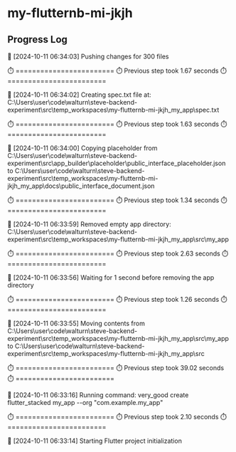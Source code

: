 # my-flutternb-mi-jkjh
## Progress Log
🔄 [2024-10-11 06:34:03] Pushing changes for 300 files

⏱️ ========================
⏱️ Previous step took 1.67 seconds
⏱️ ========================

🔄 [2024-10-11 06:34:02] Creating spec.txt file at: C:\Users\user\code\walturn\steve-backend-experiment\src\temp_workspaces\my-flutternb-mi-jkjh_my_app\spec.txt

⏱️ ========================
⏱️ Previous step took 1.63 seconds
⏱️ ========================

🔄 [2024-10-11 06:34:00] Copying placeholder from C:\Users\user\code\walturn\steve-backend-experiment\src\app_builder\placeholder\public_interface_placeholder.json to C:\Users\user\code\walturn\steve-backend-experiment\src\temp_workspaces\my-flutternb-mi-jkjh_my_app\docs\public_interface_document.json

⏱️ ========================
⏱️ Previous step took 1.34 seconds
⏱️ ========================

🔄 [2024-10-11 06:33:59] Removed empty app directory: C:\Users\user\code\walturn\steve-backend-experiment\src\temp_workspaces\my-flutternb-mi-jkjh_my_app\src\my_app

⏱️ ========================
⏱️ Previous step took 2.63 seconds
⏱️ ========================

🔄 [2024-10-11 06:33:56] Waiting for 1 second before removing the app directory

⏱️ ========================
⏱️ Previous step took 1.26 seconds
⏱️ ========================

🔄 [2024-10-11 06:33:55] Moving contents from C:\Users\user\code\walturn\steve-backend-experiment\src\temp_workspaces\my-flutternb-mi-jkjh_my_app\src\my_app to C:\Users\user\code\walturn\steve-backend-experiment\src\temp_workspaces\my-flutternb-mi-jkjh_my_app\src

⏱️ ========================
⏱️ Previous step took 39.02 seconds
⏱️ ========================

🔄 [2024-10-11 06:33:16] Running command: very_good create flutter_stacked my_app --org "com.example.my_app"

⏱️ ========================
⏱️ Previous step took 2.10 seconds
⏱️ ========================

🔄 [2024-10-11 06:33:14] Starting Flutter project initialization
